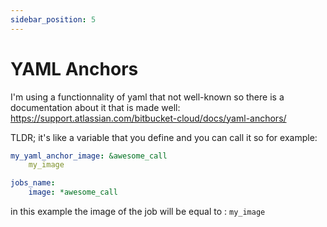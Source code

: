 ```yaml
---
sidebar_position: 5
---
```

# YAML Anchors

I'm using a functionnality of yaml that not well-known so there is a documentation about it that is made well: https://support.atlassian.com/bitbucket-cloud/docs/yaml-anchors/

TLDR; it's like a variable that you define and you can call it so for example: 

```yaml
my_yaml_anchor_image: &awesome_call
    my_image

jobs_name:
    image: *awesome_call
```

in this example the image of the job will be equal to : `my_image`